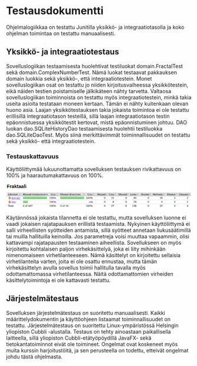 # Testausdokumentti

Ohjelmalogiikkaa on testattu Junitilla yksikkö- ja integraatiotasolla ja koko ohjelman toimintaa on testattu manuaalisesti.


## Yksikkö- ja integraatiotestaus

Sovelluslogiikan testaamisesta huolehtivat testiluokat domain.FractalTest sekä domain.ComplexNumberTest. Nämä luokat testaavat pakkauksen domain luokkia sekä yksikkö-, että integraatiotestein. Monet sovelluslogiikan osat on testattu jo niiden kirjoitusvaiheessa yksikkötestein, eikä näiden testien poistamiselle jälkikäteen nähty tarvetta. Valtaosa sovelluslogiikan toiminnoista on testattu myös integraatiotestein, minkä takia useita asioita testataan moneen kertaan. Tämän ei nähty kuitenkaan olevan huono asia. Laajan yksikkötestauksen takia jokaista toimintoa ei ole testattu erillisillä integraatiotason testeillä, sillä laajan integraatiotason testin epäonnistuessa yksikkötestit kertovat, mistä epäonnistuminen johtuu. DAO luokan dao.SQLiteHistoryDao testaamisesta huolehtii testiluokka dao.SQLiteDaoTest. Myös siinä merkittävimmät toiminnallisuudet on testattu sekä yksikkö- että integraatiotestein.


### Testauskattavuus

Käyttöliittymää lukuunottamatta sovelluksen testauksen rivikattavuus on 100% ja haarautumakattavuus on 100%.

![](https://raw.githubusercontent.com/tuomoart/ot-harjoitustyo/master/dokumentointi/kuvat/testikattavuusraportti.png)

Käytännössä jokaista tilannetta ei ole testattu, mutta sovelluksen luonne ei vaadi jokaisen rajatapauksen erillistä testaamista. Nykyinen käyttöliittymä ei salli virheellisten syötteiden antamista, sillä syötteet annetaan liukusäätimillä tai muilla hallituilla keinoilla. Jos parametreja voisi muuttaa vapaammin, olisi kattavampi rajatapausten testaaminen aiheellista. Sovellukseen on myös kirjoitettu kohtalaisen paljon virhekäsittelyä, joka ei liity mihinkään nimenomaiseen virhetilanteeseen. Nämä käsittelyt on kirjoitettu sellaisia virhetilanteita varten, joita ei ole osattu ennustaa, mutta tämän virhekäsittelyn avulla sovellus toimii hallitulla tavalla myös odottamattomassa virhetilanteessa. Näitä odottamattomien virheiden käsittelytoimintoja ei ole kattavasti testattu.


## Järjestelmätestaus

Sovelluksen järjestelmätestaus on suoritettu manuaalisesti. Kaikki määrittelydokumentin ja käyttöohjeen listaamat toiminnallisuudet on testattu. Järjestelmätestaus on suoritettu Linux-ympäristössä Helsingin yliopiston Cubbli -alustalla. Testaus on tehty ainoastaan paikallisella laitteella, sillä yliopiston Cubbli-etätyöpöydillä JavaFX- sekä tietokantatoiminnot eivät ole toimineet. Ongelmat ovat koskeneet myös muita kurssin harjoitustöitä, ja sen perusteella on todettu, etteivät ongelmat johdu tästä ohjelmasta.
